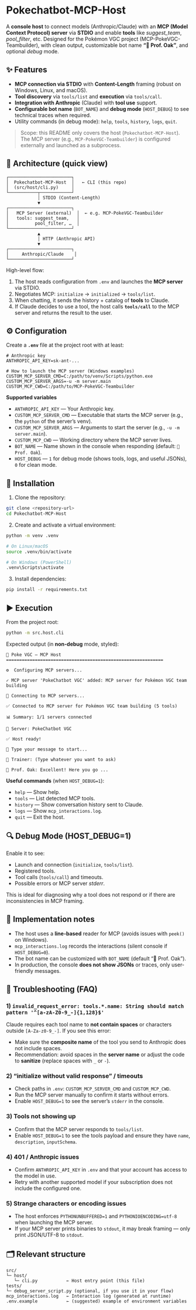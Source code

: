 # Pokechatbot-MCP-Host

A **console host** to connect models (Anthropic/Claude) with an **MCP (Model Context Protocol) server** via **STDIO** and enable **tools** like _suggest_team_, _pool_filter_, etc. Designed for the Pokémon VGC project (MCP-PokeVGC-Teambuilder), with clean output, customizable bot name **“🤖 Prof. Oak”**, and optional _debug_ mode.

## ✨ Features

- **MCP connection via STDIO** with **Content-Length** framing (robust on Windows, Linux, and macOS).
- **Tool discovery** via `tools/list` and **execution** via `tools/call`.
- **Integration with Anthropic** (Claude) with **tool use** support.
- **Configurable bot name** (`BOT_NAME`) and **debug mode** (`HOST_DEBUG`) to see technical traces when required.
- Utility commands (in debug mode): `help`, `tools`, `history`, `logs`, `quit`.

> Scope: this README only covers the host (`Pokechatbot‑MCP‑Host`). The MCP server (e.g., `MCP-PokeVGC-Teambuilder`) is configured externally and launched as a subprocess.

## 🧱 Architecture (quick view)

```
┌────────────────────────┐
│  Pokechatbot-MCP-Host  │   ← CLI (this repo)
│  (src/host/cli.py)     │
└───────────┬────────────┘
            │ STDIO (Content-Length)
            ▼
┌────────────────────────┐
│   MCP Server (external)  │  ← e.g. MCP-PokeVGC-Teambuilder
│   tools: suggest_team,   │
│          pool_filter, …  │
└────────────────────────┘
            ▲
            │ HTTP (Anthropic API)
            ▼
┌────────────────────────┐
│     Anthropic/Claude    │
└────────────────────────┘
```

High-level flow:
1. The host reads configuration from `.env` and launches the **MCP server** via STDIO.
2. Negotiates MCP: `initialize` → `initialized` → `tools/list`.
3. When chatting, it sends the history + catalog of **tools** to Claude.
4. If Claude decides to use a tool, the host calls **`tools/call`** to the MCP server and returns the result to the user.

## ⚙️ Configuration

Create a **`.env`** file at the project root with at least:

```dotenv
# Anthropic key
ANTHROPIC_API_KEY=sk-ant-...

# How to launch the MCP server (Windows examples)
CUSTOM_MCP_SERVER_CMD=C:/path/to/venv/Scripts/python.exe
CUSTOM_MCP_SERVER_ARGS=-u -m server.main
CUSTOM_MCP_CWD=C:/path/to/MCP-PokeVGC-Teambuilder
```

**Supported variables**

- `ANTHROPIC_API_KEY` — Your Anthropic key.
- `CUSTOM_MCP_SERVER_CMD` — Executable that starts the MCP server (e.g., the `python` of the server’s venv).
- `CUSTOM_MCP_SERVER_ARGS` — Arguments to start the server (e.g., `-u -m server.main`).
- `CUSTOM_MCP_CWD` — Working directory where the MCP server lives.
- `BOT_NAME` — Name shown in the console when responding (default: `🤖 Prof. Oak`).
- `HOST_DEBUG` — `1` for debug mode (shows tools, logs, and useful JSONs), `0` for clean mode.

## 🚀 Installation

1. Clone the repository:

```bash
git clone <repository-url>
cd Pokechatbot-MCP-Host
```

2. Create and activate a virtual environment:

```bash
python -m venv .venv

# On Linux/macOS
source .venv/bin/activate

# On Windows (PowerShell)
.venv\Scripts\activate
```

3. Install dependencies:

```bash
pip install -r requirements.txt
```

## ▶️ Execution
From the project root:
```bash
python -m src.host.cli
```

Expected output (in **non-debug** mode, styled):

```
🚀 Poke VGC — MCP Host
============================================================

⚙️  Configuring MCP servers...

✓ MCP server 'PokeChatbot VGC' added: MCP server for Pokémon VGC team building

🔌 Connecting to MCP servers...

✅ Connected to MCP server for Pokémon VGC team building (5 tools)

📊 Summary: 1/1 servers connected

📡 Server: PokeChatbot VGC

✅ Host ready!

💭 Type your message to start...

👤 Trainer: (Type whatever you want to ask)

🤖 Prof. Oak: Excellent! Here you go ...
```

**Useful commands** (when `HOST_DEBUG=1`):
- `help` — Show help.
- `tools` — List detected MCP tools.
- `history` — Show conversation history sent to Claude.
- `logs` — Show `mcp_interactions.log`.
- `quit` — Exit the host.

## 🔍 Debug Mode (HOST_DEBUG=1)

Enable it to see:
- Launch and connection (`initialize`, `tools/list`).
- Registered tools.
- Tool calls (`tools/call`) and timeouts.
- Possible errors or MCP server _stderr_.

This is ideal for diagnosing why a tool does not respond or if there are inconsistencies in MCP framing.

## 🧠 Implementation notes

- The host uses a **line-based** reader for MCP (avoids issues with `peek()` on Windows).
- `mcp_interactions.log` records the interactions (silent console if `HOST_DEBUG=0`).
- The bot name can be customized with `BOT_NAME` (default “🤖 Prof. Oak”).
- In production, the console **does not show JSONs** or traces, only user-friendly messages.

## 🧰 Troubleshooting (FAQ)

### 1) `invalid_request_error: tools.*.name: String should match pattern '^[a-zA-Z0-9_-]{1,128}$'`
Claude requires each tool name to **not contain spaces** or characters outside `[A-Za-z0-9_-]`. If you see this error:
- Make sure the **composite name** of the tool you send to Anthropic does not include spaces.
- Recommendation: avoid spaces in the **server name** or adjust the code to **sanitize** (replace spaces with `_` or `-`).

### 2) “initialize without valid response” / timeouts
- Check paths in `.env`: `CUSTOM_MCP_SERVER_CMD` and `CUSTOM_MCP_CWD`.
- Run the MCP server manually to confirm it starts without errors.
- Enable `HOST_DEBUG=1` to see the server’s `stderr` in the console.

### 3) Tools not showing up
- Confirm that the MCP server responds to `tools/list`.
- Enable `HOST_DEBUG=1` to see the tools payload and ensure they have `name`, `description`, `inputSchema`.

### 4) 401 / Anthropic issues
- Confirm `ANTHROPIC_API_KEY` in `.env` and that your account has access to the model in use.
- Retry with another supported model if your subscription does not include the configured one.

### 5) Strange characters or encoding issues
- The host enforces `PYTHONUNBUFFERED=1` and `PYTHONIOENCODING=utf-8` when launching the MCP server.
- If your MCP server prints binaries to `stdout`, it may break framing — only print JSON/UTF-8 to `stdout`.

## 🗂️ Relevant structure

```
src/
└─ host/
   └─ cli.py           ← Host entry point (this file)
tests/
└─ debug_server_script.py (optional, if you use it in your flow)
mcp_interactions.log   ← Interaction log (generated at runtime)
.env.example           ← (suggested) example of environment variables
```
